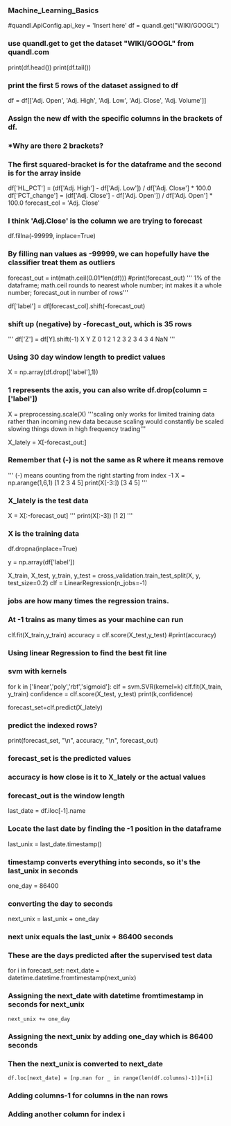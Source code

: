 ### Machine_Learning_Basics
#quandl.ApiConfig.api_key = 'Insert here'
df = quandl.get("WIKI/GOOGL")
### use quandl.get to get the dataset "WIKI/GOOGL" from quandl.com 

print(df.head())
print(df.tail())
### print the first 5 rows of the dataset assigned to df

df = df[['Adj. Open',  'Adj. High',  'Adj. Low',  'Adj. Close', 'Adj. Volume']]
### Assign the new df with the specific columns in the brackets of df. 
### *Why are there 2 brackets?
### The first squared-bracket is for the dataframe and the second is for the array inside

df['HL_PCT'] = (df['Adj. High'] - df['Adj. Low']) / df['Adj. Close'] * 100.0
df['PCT_change'] = (df['Adj. Close'] - df['Adj. Open']) / df['Adj. Open'] * 100.0
forecast_col = 'Adj. Close'
### I think 'Adj.Close' is the column we are trying to forecast

df.fillna(-99999, inplace=True)
### By filling nan values as -99999, we can hopefully have the classifier treat them as outliers

forecast_out = int(math.ceil(0.01*len(df)))
#print(forecast_out)
''' 1% of the dataframe; math.ceil rounds to nearest whole number; 
int makes it a whole number; forecast_out in number of rows'''

df['label'] = df[forecast_col].shift(-forecast_out)
### shift up (negative) by -forecast_out, which is 35 rows
'''
df['Z'] = df[Y].shift(-1)
X	Y	Z
0	1	2
1	2	3
2	3	4
3	4	NaN
'''
### Using 30 day window length to predict values

X = np.array(df.drop(['label'],1))
### 1 represents the axis, you can also write df.drop(column = ['label'])

X = preprocessing.scale(X)
'''scaling only works for limited training data 
rather than incoming new data because scaling would constantly 
be scaled slowing things down in high frequency trading'''

X_lately = X[-forecast_out:]
### Remember that (-) is not the same as R where it means remove
''' (-) means counting from the right starting from index -1 
X = np.arange(1,6,1)
[1 2 3 4 5]
print(X[-3:])
[3 4 5]
'''
### X_lately is the test data

X = X[:-forecast_out]
'''
print(X[:-3])
[1 2]
'''
### X is the training data 

df.dropna(inplace=True)

y = np.array(df['label'])

X_train, X_test, y_train, y_test = cross_validation.train_test_split(X, y, test_size=0.2)
clf = LinearRegression(n_jobs=-1)
### jobs are how many times the regression trains. 
### At -1 trains as many times as your machine can run
clf.fit(X_train,y_train)
accuracy = clf.score(X_test,y_test)
#print(accuracy)
### Using linear Regression to find the best fit line

### svm with kernels
for k in ['linear','poly','rbf','sigmoid']:
    clf = svm.SVR(kernel=k)
    clf.fit(X_train, y_train)
    confidence = clf.score(X_test, y_test)
    print(k,confidence)

forecast_set=clf.predict(X_lately)
### predict the indexed rows?

print(forecast_set, "\n", accuracy, "\n", forecast_out)
### forecast_set is the predicted values
### accuracy is how close is it to X_lately or the actual values
### forecast_out is the window length

last_date = df.iloc[-1].name
### Locate the last date by finding the -1 position in the dataframe
last_unix = last_date.timestamp()
### timestamp converts everything into seconds, so it's the last_unix in seconds
one_day = 86400
### converting the day to seconds
next_unix = last_unix + one_day
### next unix equals the last_unix + 86400 seconds
### These are the days predicted after the supervised test data

for i in forecast_set:
    next_date = datetime.datetime.fromtimestamp(next_unix)
### Assigning the next_date with datetime fromtimestamp in seconds for next_unix
    next_unix += one_day
### Assigning the next_unix by adding one_day which is 86400 seconds
### Then the next_unix is converted to next_date
    df.loc[next_date] = [np.nan for _ in range(len(df.columns)-1)]+[i]
### Adding columns-1 for columns in the nan rows
### Adding another column for index i
